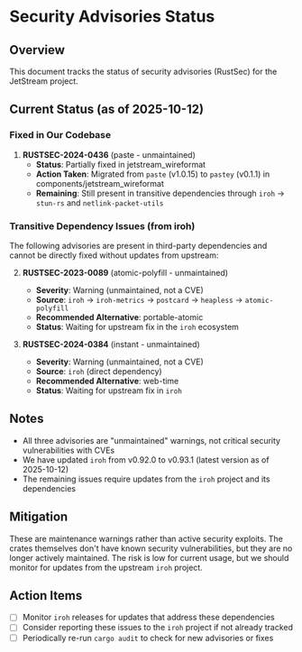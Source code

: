 # Security Advisories Status

## Overview
This document tracks the status of security advisories (RustSec) for the JetStream project.

## Current Status (as of 2025-10-12)

### Fixed in Our Codebase
1. **RUSTSEC-2024-0436** (paste - unmaintained)
   - **Status**: Partially fixed in jetstream_wireformat
   - **Action Taken**: Migrated from `paste` (v1.0.15) to `pastey` (v0.1.1) in components/jetstream_wireformat
   - **Remaining**: Still present in transitive dependencies through `iroh` → `stun-rs` and `netlink-packet-utils`

### Transitive Dependency Issues (from iroh)
The following advisories are present in third-party dependencies and cannot be directly fixed without updates from upstream:

2. **RUSTSEC-2023-0089** (atomic-polyfill - unmaintained)
   - **Severity**: Warning (unmaintained, not a CVE)
   - **Source**: `iroh` → `iroh-metrics` → `postcard` → `heapless` → `atomic-polyfill`
   - **Recommended Alternative**: portable-atomic
   - **Status**: Waiting for upstream fix in the `iroh` ecosystem

3. **RUSTSEC-2024-0384** (instant - unmaintained)
   - **Severity**: Warning (unmaintained, not a CVE)
   - **Source**: `iroh` (direct dependency)
   - **Recommended Alternative**: web-time
   - **Status**: Waiting for upstream fix in `iroh`

## Notes
- All three advisories are "unmaintained" warnings, not critical security vulnerabilities with CVEs
- We have updated `iroh` from v0.92.0 to v0.93.1 (latest version as of 2025-10-12)
- The remaining issues require updates from the `iroh` project and its dependencies

## Mitigation
These are maintenance warnings rather than active security exploits. The crates themselves don't have known security vulnerabilities, but they are no longer actively maintained. The risk is low for current usage, but we should monitor for updates from the upstream `iroh` project.

## Action Items
- [ ] Monitor `iroh` releases for updates that address these dependencies
- [ ] Consider reporting these issues to the `iroh` project if not already tracked
- [ ] Periodically re-run `cargo audit` to check for new advisories or fixes
